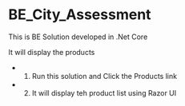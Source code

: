 # BE_City_Assessment

This is BE Solution developed  in .Net Core

It will display the products
- 1. Run this solution and Click the Products link
- 2. It will display teh product list using Razor UI
